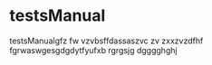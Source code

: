 # testsManual 
testsManualgfz fw vzvbsffdassaszvc
zv
zxxzvzdfhf
fgrwaswgesgdgdytfyufxb
rgrgsjg
dgggghghj

